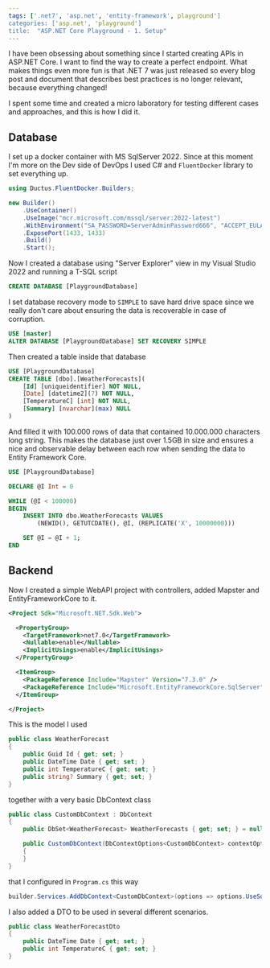 ```yaml
---
tags: ['.net7', 'asp.net', 'entity-framework', playground']
categories: ['asp.net', 'playground']
title:  "ASP.NET Core Playground - 1. Setup"
---
```


I have been obsessing about something since I started creating APIs in ASP.NET Core. I want to find the way to create a perfect endpoint. What makes things even more fun is that .NET 7 was just released so every blog post and document that describes best practices is no longer relevant, because everything changed!

I spent some time and created a micro laboratory for testing different cases and approaches, and this is how I did it.

## Database

I set up a docker container with MS SqlServer 2022. Since at this moment I'm more on the Dev side of DevOps I used C# and `FluentDocker` library to set everything up.

```csharp
using Ductus.FluentDocker.Builders;

new Builder()
    .UseContainer()
    .UseImage("mcr.microsoft.com/mssql/server:2022-latest")
    .WithEnvironment("SA_PASSWORD=ServerAdminPassword666", "ACCEPT_EULA=Y")
    .ExposePort(1433, 1433)
    .Build()
    .Start();
```

Now I created a database using "Server Explorer" view in my Visual Studio 2022 and running a T-SQL script

```sql
CREATE DATABASE [PlaygroundDatabase]
```

I set database recovery mode to `SIMPLE` to save hard drive space since we really don't care about ensuring the data is recoverable in case of corruption.

```sql
USE [master]
ALTER DATABASE [PlaygroundDatabase] SET RECOVERY SIMPLE
```

Then created a table inside that database

```sql
USE [PlaygroundDatabase]
CREATE TABLE [dbo].[WeatherForecasts](
    [Id] [uniqueidentifier] NOT NULL,
    [Date] [datetime2](7) NOT NULL,
    [TemperatureC] [int] NOT NULL,
    [Summary] [nvarchar](max) NULL
)
```

And filled it with 100.000 rows of data that contained 10.000.000 characters long string. This makes the database just over 1.5GB in size and ensures a nice and observable delay between each row when sending the data to Entity Framework Core.

```sql
USE [PlaygroundDatabase]

DECLARE @I Int = 0

WHILE (@I < 100000)
BEGIN
    INSERT INTO dbo.WeatherForecasts VALUES
        (NEWID(), GETUTCDATE(), @I, (REPLICATE('X', 10000000)))

    SET @I = @I + 1;
END
```

## Backend

Now I created a simple WebAPI project with controllers, added Mapster and EntityFrameworkCore to it.

```xml
<Project Sdk="Microsoft.NET.Sdk.Web">

  <PropertyGroup>
    <TargetFramework>net7.0</TargetFramework>
    <Nullable>enable</Nullable>
    <ImplicitUsings>enable</ImplicitUsings>
  </PropertyGroup>

  <ItemGroup>
    <PackageReference Include="Mapster" Version="7.3.0" />
    <PackageReference Include="Microsoft.EntityFrameworkCore.SqlServer" Version="7.0.1" />
  </ItemGroup>

</Project>
```

This is the model I used

```csharp
public class WeatherForecast
{
    public Guid Id { get; set; }
    public DateTime Date { get; set; }
    public int TemperatureC { get; set; }
    public string? Summary { get; set; }
}
```

together with a very basic DbContext class

```csharp
public class CustomDbContext : DbContext
{
    public DbSet<WeatherForecast> WeatherForecasts { get; set; } = null!;

    public CustomDbContext(DbContextOptions<CustomDbContext> contextOptions) : base(contextOptions)
    {
    }
}
```

that I configured in `Program.cs` this way

```csharp
builder.Services.AddDbContext<CustomDbContext>(options => options.UseSqlServer("Server=localhost;Database=PlaygroundDatabase;User Id=sa;Password=ServerAdminPassword666;trustServerCertificate=true"));
```

I also added a DTO to be used in several different scenarios.

```csharp
public class WeatherForecastDto
{
    public DateTime Date { get; set; }
    public int TemperatureC { get; set; }
}
```
